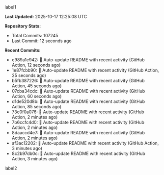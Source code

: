 
label1 
<!-- ACTIVITY_START -->
**Last Updated:** 2025-10-17 12:25:08 UTC

**Repository Stats:**
- Total Commits: 107245
- Last Commit: 12 seconds ago

**Recent Commits:**
- e989a1e942: 🤖 Auto-update README with recent activity (GitHub Action, 12 seconds ago)
- 1e87fcbb90: 🤖 Auto-update README with recent activity (GitHub Action, 25 seconds ago)
- b5fb387226: 🤖 Auto-update README with recent activity (GitHub Action, 45 seconds ago)
- 07cba34cdc: 🤖 Auto-update README with recent activity (GitHub Action, 60 seconds ago)
- d1de520d8b: 🤖 Auto-update README with recent activity (GitHub Action, 85 seconds ago)
- 73c0f0a076: 🤖 Auto-update README with recent activity (GitHub Action, 2 minutes ago)
- 7b6ccfc4d0: 🤖 Auto-update README with recent activity (GitHub Action, 2 minutes ago)
- 8daaccd4e7: 🤖 Auto-update README with recent activity (GitHub Action, 2 minutes ago)
- af3ac12202: 🤖 Auto-update README with recent activity (GitHub Action, 3 minutes ago)
- 8c2b97db0c: 🤖 Auto-update README with recent activity (GitHub Action, 3 minutes ago)
<!-- ACTIVITY_END -->

label2
